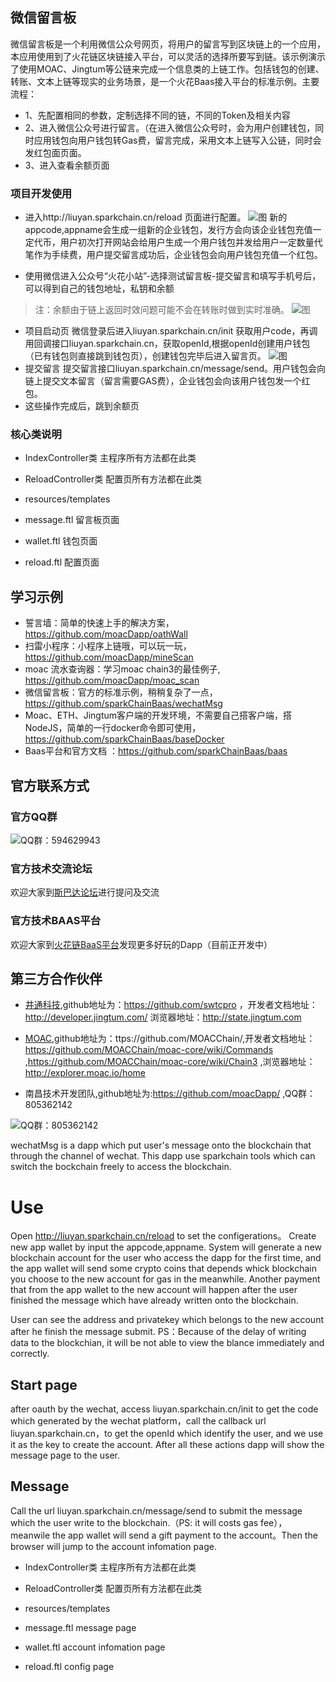 ## 微信留言板
 微信留言板是一个利用微信公众号网页，将用户的留言写到区块链上的一个应用， 本应用使用到了火花链区块链接入平台，可以灵活的选择所要写到链。该示例演示了使用MOAC、Jingtum等公链来完成一个信息类的上链工作。包括钱包的创建、转账、文本上链等现实的业务场景，是一个火花Baas接入平台的标准示例。主要流程：
 - 1、先配置相同的参数，定制选择不同的链，不同的Token及相关内容
 - 2、进入微信公众号进行留言。（在进入微信公众号时，会为用户创建钱包，同时应用钱包向用户钱包转Gas费，留言完成，采用文本上链写入公链，同时会发红包面页面。
 - 3、进入查看余额页面
 

### 项目开发使用
  - 进入http://liuyan.sparkchain.cn/reload 页面进行配置。
  ![图](./doc/01.png)
新的appcode,appname会生成一组新的企业钱包，发行方会向该企业钱包充值一定代币，用户初次打开网站会给用户生成一个用户钱包并发给用户一定数量代笔作为手续费，用户提交留言成功后，企业钱包会向用户钱包充值一个红包。

 - 使用微信进入公众号“火花小站”-选择测试留言板-提交留言和填写手机号后，可以得到自己的钱包地址，私钥和余额
 >注：余额由于链上返回时效问题可能不会在转账时做到实时准确。
   ![图](./doc/02.png)
- 项目启动页
微信登录后进入liuyan.sparkchain.cn/init 获取用户code，再调用回调接口liuyan.sparkchain.cn，获取openId,根据openId创建用户钱包（已有钱包则直接跳到钱包页），创建钱包完毕后进入留言页。
  ![图](./doc/03.jpg)
- 提交留言
提交留言接口liuyan.sparkchain.cn/message/send。用户钱包会向链上提交文本留言（留言需要GAS费），企业钱包会向该用户钱包发一个红包。
- 这些操作完成后，跳到余额页

### 核心类说明
- IndexController类 主程序所有方法都在此类
- ReloadController类 配置页所有方法都在此类

- resources/templates
- message.ftl 留言板页面
- wallet.ftl 钱包页面
- reload.ftl 配置页面


## 学习示例

 - 誓言墙：简单的快速上手的解决方案，https://github.com/moacDapp/oathWall
 - 扫雷小程序：小程序上链哦，可以玩一玩，https://github.com/moacDapp/mineScan
 - moac 流水查询器：学习moac chain3的最佳例子, https://github.com/moacDapp/moac_scan
 - 微信留言板：官方的标准示例，稍稍复杂了一点，https://github.com/sparkChainBaas/wechatMsg
 - Moac、ETH、Jingtum客户端的开发环境，不需要自己搭客户端，搭NodeJS，简单的一行docker命令即可使用，https://github.com/sparkChainBaas/baseDocker
 - Baas平台和官方文档  ：https://github.com/sparkChainBaas/baas

## 官方联系方式

### 官方QQ群
![QQ群：594629943](./doc/sp.png)
### 官方技术交流论坛
  欢迎大家到<a href="http://sparkda.com/">斯巴达论坛</a>进行提问及交流 

### 官方技术BAAS平台
  欢迎大家到<a href="http://baas.sparkchain.cn/">火花链BaaS平台</a>发现更多好玩的Dapp（目前正开发中）


## 第三方合作伙伴

 - <a href="https://www.jingtum.com/">井通科技</a>,github地址为：https://github.com/swtcpro ，开发者文档地址：http://developer.jingtum.com/  浏览器地址：http://state.jingtum.com

 - <a href="http://www.moac.io/">MOAC</a>,github地址为：ttps://github.com/MOACChain/,开发者文档地址：https://github.com/MOACChain/moac-core/wiki/Commands ,https://github.com/MOACChain/moac-core/wiki/Chain3 ,浏览器地址：http://explorer.moac.io/home

 - 南昌技术开发团队,github地址为:https://github.com/moacDapp/ ,QQ群：805362142

 ![QQ群：805362142](./doc/nc.png)




wechatMsg is a dapp which put user's message onto the blockchain that through the channel of wechat.
This dapp use sparkchain tools which can switch the bockchain freely to access the blockchain.

# Use
Open http://liuyan.sparkchain.cn/reload to set the configerations。
Create new app wallet by input the appcode,appname. System will generate a new blockchain account for the user who access the dapp for the first time, and the app wallet will send some crypto coins that depends whick blockchain you choose to the new account for gas in the meanwhile. Another payment that from the app wallet to the new account will happen after the user finished the message which have already written onto the blockchain.

 User can see the address and privatekey which belongs to the new account after he finish the message submit.
 PS：Because of the delay of writing data to the blockchian, it will be not able to view the blance immediately and correctly.

## Start page
after oauth by the wechat, access liuyan.sparkchain.cn/init to get the code which generated by the wechat platform，call the callback url liuyan.sparkchain.cn，to get the openId which identify the user, and we use it as the key to create the account. After all these actions dapp will show the message page to the user.

## Message
Call the url liuyan.sparkchain.cn/message/send to submit the message which the user write to the blockchain.（PS: it will costs gas fee），meanwile the app wallet will send a gift payment to the account。Then the browser will jump to the account infomation page. 

- IndexController类 主程序所有方法都在此类
- ReloadController类 配置页所有方法都在此类

- resources/templates
- message.ftl message page
- wallet.ftl account infomation page
- reload.ftl config page

